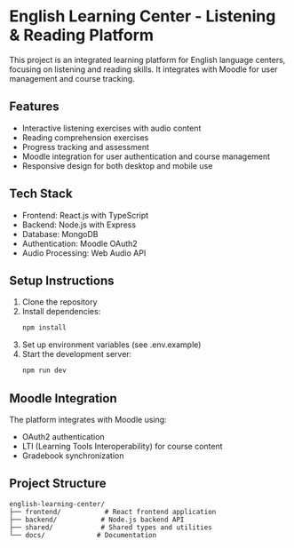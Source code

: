 # English Learning Center - Listening & Reading Platform

This project is an integrated learning platform for English language centers, focusing on listening and reading skills. It integrates with Moodle for user management and course tracking.

## Features

- Interactive listening exercises with audio content
- Reading comprehension exercises
- Progress tracking and assessment
- Moodle integration for user authentication and course management
- Responsive design for both desktop and mobile use

## Tech Stack

- Frontend: React.js with TypeScript
- Backend: Node.js with Express
- Database: MongoDB
- Authentication: Moodle OAuth2
- Audio Processing: Web Audio API

## Setup Instructions

1. Clone the repository
2. Install dependencies:
   ```bash
   npm install
   ```
3. Set up environment variables (see .env.example)
4. Start the development server:
   ```bash
   npm run dev
   ```

## Moodle Integration

The platform integrates with Moodle using:
- OAuth2 authentication
- LTI (Learning Tools Interoperability) for course content
- Gradebook synchronization

## Project Structure

```
english-learning-center/
├── frontend/           # React frontend application
├── backend/           # Node.js backend API
├── shared/            # Shared types and utilities
└── docs/             # Documentation
``` 